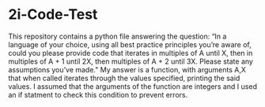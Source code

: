 # 2i-Code-Test
This repository contains a python file answering the question: 
“In a language of your choice, using all best practice principles you’re aware of, could you please provide code that iterates in multiples of A until X, 
then in multiples of A + 1 until 2X, then multiples of A + 2 until 3X. Please state any assumptions you’ve made." 
My answer is a function, with arguments A,X that when called iterates through the values specified, printing the said values. 
I assumed that the arguments of the function are integers and I used an if statment to check this condition to prevent errors.
